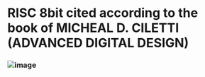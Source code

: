 
# RISC 8bit cited according to the book of MICHEAL D. CILETTI (ADVANCED DIGITAL DESIGN)
### ![image](https://github.com/user-attachments/assets/6ee63c0b-9314-4d69-8866-49abfd0e2cec) 
